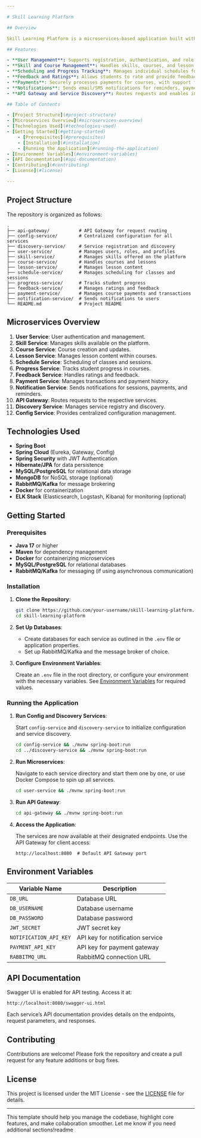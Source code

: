 ```yaml
---

# Skill Learning Platform

## Overview

Skill Learning Platform is a microservices-based application built with Spring Boot. The platform allows users to learn skills one-on-one from expert instructors in a progress-driven, personalized manner. The project supports flexible learning with a schedule-focused, passion-based approach, offering real-time progress tracking, feedback, and secure payments.

## Features

- **User Management**: Supports registration, authentication, and role management for students and instructors.
- **Skill and Course Management**: Handles skills, courses, and lesson content with detailed tracking of instructor expertise.
- **Scheduling and Progress Tracking**: Manages individual schedules for students and instructors, tracking lesson completion and course progress.
- **Feedback and Ratings**: Allows students to rate and provide feedback on instructors and courses.
- **Payments**: Securely processes payments for courses, with support for refunds and promotional codes.
- **Notifications**: Sends email/SMS notifications for reminders, payments, and feedback updates.
- **API Gateway and Service Discovery**: Routes requests and enables inter-service communication with ease.

## Table of Contents

- [Project Structure](#project-structure)
- [Microservices Overview](#microservices-overview)
- [Technologies Used](#technologies-used)
- [Getting Started](#getting-started)
    - [Prerequisites](#prerequisites)
    - [Installation](#installation)
    - [Running the Application](#running-the-application)
- [Environment Variables](#environment-variables)
- [API Documentation](#api-documentation)
- [Contributing](#contributing)
- [License](#license)

---
```


## Project Structure

The repository is organized as follows:

```plaintext
.
├── api-gateway/           # API Gateway for request routing
├── config-service/        # Centralized configuration for all services
├── discovery-service/     # Service registration and discovery
├── user-service/          # Manages users, roles, and profiles
├── skill-service/         # Manages skills offered on the platform
├── course-service/        # Handles courses and lessons
├── lesson-service/        # Manages lesson content
├── schedule-service/      # Manages scheduling for classes and sessions
├── progress-service/      # Tracks student progress
├── feedback-service/      # Manages ratings and feedback
├── payment-service/       # Manages course payments and transactions
├── notification-service/  # Sends notifications to users
└── README.md              # Project README
```

## Microservices Overview

1. **User Service**: User authentication and management.
2. **Skill Service**: Manages skills available on the platform.
3. **Course Service**: Course creation and updates.
4. **Lesson Service**: Manages lesson content within courses.
5. **Schedule Service**: Scheduling of classes and sessions.
6. **Progress Service**: Tracks student progress in courses.
7. **Feedback Service**: Handles ratings and feedback.
8. **Payment Service**: Manages transactions and payment history.
9. **Notification Service**: Sends notifications for sessions, payments, and reminders.
10. **API Gateway**: Routes requests to the respective services.
11. **Discovery Service**: Manages service registry and discovery.
12. **Config Service**: Provides centralized configuration management.

## Technologies Used

- **Spring Boot**
- **Spring Cloud** (Eureka, Gateway, Config)
- **Spring Security** with JWT Authentication
- **Hibernate/JPA** for data persistence
- **MySQL/PostgreSQL** for relational data storage
- **MongoDB** for NoSQL storage (optional)
- **RabbitMQ/Kafka** for message brokering
- **Docker** for containerization
- **ELK Stack** (Elasticsearch, Logstash, Kibana) for monitoring (optional)

## Getting Started

### Prerequisites

- **Java 17** or higher
- **Maven** for dependency management
- **Docker** for containerizing microservices
- **MySQL/PostgreSQL** for relational databases
- **RabbitMQ/Kafka** for messaging (if using asynchronous communication)

### Installation

1. **Clone the Repository**:

   ```bash
   git clone https://github.com/your-username/skill-learning-platform.git
   cd skill-learning-platform
   ```

2. **Set Up Databases**:

    - Create databases for each service as outlined in the `.env` file or application properties.
    - Set up RabbitMQ/Kafka and the message broker of choice.

3. **Configure Environment Variables**:

   Create an `.env` file in the root directory, or configure your environment with the necessary variables. See [Environment Variables](#environment-variables) for required values.

### Running the Application

1. **Run Config and Discovery Services**:

   Start `config-service` and `discovery-service` to initialize configuration and service discovery.

   ```bash
   cd config-service && ./mvnw spring-boot:run
   cd ../discovery-service && ./mvnw spring-boot:run
   ```

2. **Run Microservices**:

   Navigate to each service directory and start them one by one, or use Docker Compose to spin up all services.

   ```bash
   cd user-service && ./mvnw spring-boot:run
   ```

3. **Run API Gateway**:

   ```bash
   cd api-gateway && ./mvnw spring-boot:run
   ```

4. **Access the Application**:

   The services are now available at their designated endpoints. Use the API Gateway for client access:

   ```plaintext
   http://localhost:8080  # Default API Gateway port
   ```

## Environment Variables

| Variable Name            | Description                       |
|--------------------------|-----------------------------------|
| `DB_URL`                 | Database URL                      |
| `DB_USERNAME`            | Database username                 |
| `DB_PASSWORD`            | Database password                 |
| `JWT_SECRET`             | JWT secret key                    |
| `NOTIFICATION_API_KEY`   | API key for notification service  |
| `PAYMENT_API_KEY`        | API key for payment gateway       |
| `RABBITMQ_URL`           | RabbitMQ connection URL           |

## API Documentation

Swagger UI is enabled for API testing. Access it at:

```plaintext
http://localhost:8080/swagger-ui.html
```

Each service’s API documentation provides details on the endpoints, request parameters, and responses.

## Contributing

Contributions are welcome! Please fork the repository and create a pull request for any feature additions or bug fixes.

## License

This project is licensed under the MIT License - see the [LICENSE](LICENSE) file for details.

--- 

This template should help you manage the codebase, highlight core features, and make collaboration smoother. Let me know if you need additional sections!readme
